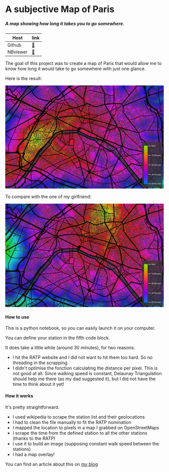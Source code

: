 # A subjective Map of Paris

##### A map showing how long it takes you to go somewhere.
|Host|link|
|---|---|
| Github | [:link:](https://github.com/BenjaminPoilve/ParisDistanceMap/blob/master/main.ipynb)   |
|  NBviewer |  [:link:](https://nbviewer.jupyter.org/github/BenjaminPoilve/ParisDistanceMap/blob/master/main.ipynb) |

The goal of this project was to create a map of Paris that would allow me to know how long it would take to go somewhere with just one glance. 

Here is the result:

![](./data/La%20Muette%20(METRO),%20Paris.png)


To compare with the one of my girlfriend:

![](./data/Marcadet%20-%20Poissonniers%20(METRO),%20Paris.png)


#### How to use

This is a python notebook, so you can easily launch it on your computer. 

You can define your station in the fifth code block. 

It does take a little while (around 30 minutes), for two reasons:

* I hit the RATP website and I did not want to hit them too hard. So no threading in the scrapping. 
* I didn't optimise the fonction calculating the distance per pixel. This is not good at all. Since walking speed is constant, Delaunay Triangulation should help me there (as my dad suggested it), but I did not have the time to think about it yet! 


#### How it works

It's pretty straightforward.

* I used wikipedia to scrape the station list and their geolocations
* I had to clean the file manually to fit the RATP nomination
* I mapped the location to pixels in a map I grabbed on OpenStreetMaps
* I scrape the time from the defined station to all the other stations (thanks to the RATP)
* I use it to build an image (supposing constant walk speed between the stations)
* I had a map overlay! 

You can find an article about this on [my blog](http://benjaminpoilve.com/projects/#)
